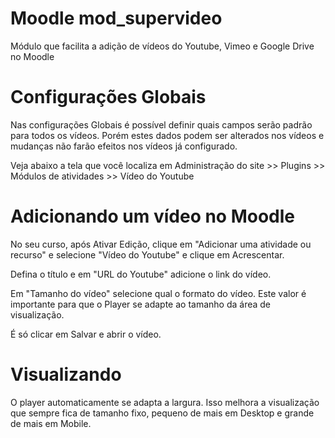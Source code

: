 # Moodle mod_supervideo
Módulo que facilita a adição de vídeos do Youtube, Vimeo e Google Drive no Moodle

# Configurações Globais 
Nas configurações Globais é possível definir quais campos serão padrão para todos os vídeos. Porém estes dados podem ser alterados nos vídeos e mudanças não farão efeitos nos vídeos já configurado.

Veja abaixo a tela que você localiza em Administração do site >> Plugins >> Módulos de atividades >> Vídeo do Youtube

# Adicionando um vídeo no Moodle 
No seu curso, após Ativar Edição, clique em "Adicionar uma atividade ou recurso" e selecione "Vídeo do Youtube" e clique em Acrescentar.

Defina o título e em "URL do Youtube" adicione o link do vídeo.

Em "Tamanho do vídeo" selecione qual o formato do vídeo. Este valor é importante para que o Player se adapte ao tamanho da área de visualização.

É só clicar em Salvar e abrir o vídeo.

# Visualizando
O player automaticamente se adapta a largura. Isso melhora a visualização que sempre fica de tamanho fixo, pequeno de mais em Desktop e grande de mais em Mobile.
